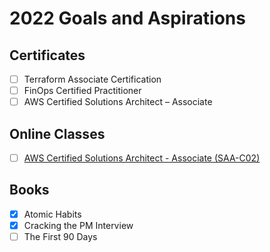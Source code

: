 # 2022 Goals and Aspirations
## Certificates
- [ ] Terraform Associate Certification
- [ ] FinOps Certified Practitioner
- [ ] AWS Certified Solutions Architect – Associate

## Online Classes
- [ ] [AWS Certified Solutions Architect - Associate (SAA-C02)](https://learn.cantrill.io/p/aws-certified-solutions-architect-associate-saa-c02)

## Books
- [x] Atomic Habits
- [x] Cracking the PM Interview
- [ ] The First 90 Days
